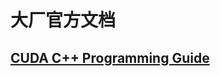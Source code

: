# 大厂官方文档

## [CUDA C++ Programming Guide](https://docs.nvidia.com/cuda/cuda-c-programming-guide/index.html)
